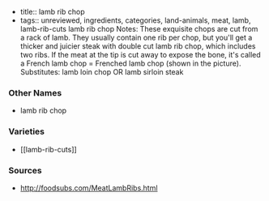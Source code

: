 - title:: lamb rib chop
- tags:: unreviewed, ingredients, categories, land-animals, meat, lamb, lamb-rib-cuts
lamb rib chop Notes: These exquisite chops are cut from a rack of lamb. They usually contain one rib per chop, but you'll get a thicker and juicier steak with double cut lamb rib chop, which includes two ribs. If the meat at the tip is cut away to expose the bone, it's called a French lamb chop = Frenched lamb chop (shown in the picture). Substitutes: lamb loin chop OR lamb sirloin steak

### Other Names

* lamb rib chop

### Varieties

* [[lamb-rib-cuts]]

### Sources
* http://foodsubs.com/MeatLambRibs.html
